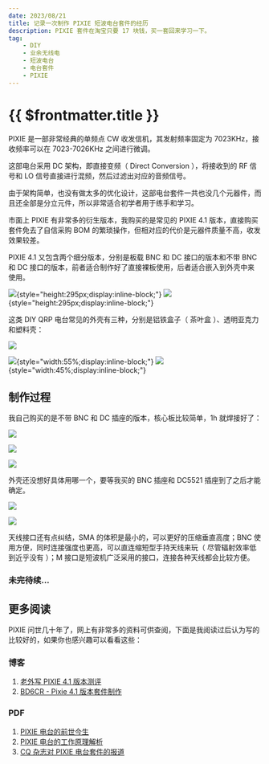 ```yaml
---
date: 2023/08/21
title: 记录一次制作 PIXIE 短波电台套件的经历
description: PIXIE 套件在淘宝只要 17 块钱，买一套回来学习一下。
tag:
    - DIY
    - 业余无线电
    - 短波电台
    - 电台套件
    - PIXIE
---
```


# {{ $frontmatter.title }}

PIXIE 是一部非常经典的单频点 CW 收发信机，其发射频率固定为 7023KHz，接收频率可以在 7023-7026KHz 之间进行微调。

这部电台采用 DC 架构，即直接变频（ Direct Conversion ），将接收到的 RF 信号和 LO 信号直接进行混频，然后过滤出对应的音频信号。

由于架构简单，也没有做太多的优化设计，这部电台套件一共也没几个元器件，而且还全部是分立元件，所以非常适合初学者用于练手和学习。

市面上 PIXIE 有非常多的衍生版本，我购买的是常见的 PIXIE 4.1 版本，直接购买套件免去了自信采购 BOM 的繁琐操作，但相对应的代价是元器件质量不高，收发效果较差。

PIXIE 4.1 又包含两个细分版本，分别是板载 BNC 和 DC 接口的版本和不带 BNC 和 DC 接口的版本，前者适合制作好了直接裸板使用，后者适合嵌入到外壳中来使用。

![](/images/pixie/pixie-finished-nude.jpg){style="height:295px;display:inline-block;"}
![](/images/pixie/pixie-finished-module.jpg){style="height:295px;display:inline-block;"}

这类 DIY QRP 电台常见的外壳有三种，分别是铝铁盒子（ 茶叶盒 ）、透明亚克力和塑料壳：

![](/images/pixie/pixie-finished-metal.jpg)

![](/images/pixie/pixie-finished-acrylic.png){style="width:55%;display:inline-block;"}
![](/images/pixie/pixie-finished-box.png){style="width:45%;display:inline-block;"}

## 制作过程

我自己购买的是不带 BNC 和 DC 插座的版本，核心板比较简单，1h 就焊接好了：

![](/images/pixie/pixie-diy-finished-0.jpeg)

![](/images/pixie/pixie-diy-finished-1.jpeg)

![](/images/pixie/pixie-diy-finished-2.jpeg)

外壳还没想好具体用哪一个，要等我买的 BNC 插座和 DC5521 插座到了之后才能确定。

![](/images/pixie/pixie-diy-finished-3.jpeg)

![](/images/pixie/pixie-diy-finished-4.jpeg)

天线接口还有点纠结，SMA 的体积是最小的，可以更好的压缩垂直高度；BNC 使用方便，同时连接强度也更高，可以直连缩短型手持天线来玩（ 尽管辐射效率低到近乎没有 ）；M 接口是短波机广泛采用的接口，连接各种天线都会比较方便。

### 未完待续...

## 更多阅读

PIXIE 问世几十年了，网上有非常多的资料可供查阅，下面是我阅读过后认为写的比较好的，如果你也感兴趣可以看看这些：

### 博客

1. [老外写 PIXIE 4.1 版本测评](https://goughlui.com/2016/10/01/project-7-023mhz-pixie_4-1-qrp-cw-transceiver-kit/)
2. [BD6CR - Pixie 4.1 版本套件制作](https://mp.weixin.qq.com/s/qJVjkeM1bFZ18H2zvu0LhA)

### PDF

1. [PIXIE 电台的前世今生](/pdf/the-sprat-pixie-file.pdf)
2. [PIXIE 电台的工作原理解析](/pdf/how-the-pixie-transceiver-works.pdf)
3. [CQ 杂志对 PIXIE 电台套件的报道](/pdf/2018-02-cq-pixie-transceivers-construction-color.pdf)
